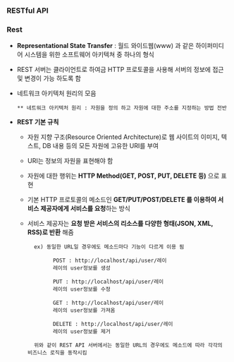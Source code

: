 ### RESTful API

### Rest 
   - **Representational State Transfer**
     : 월드 와이드웹(www) 과 같은 하이퍼미디어 시스템을 위한 소프트웨어 아키텍쳐 중 하나의 형식
   - REST 서버는 클라이언트로 하여금 HTTP 프로토콜을 사용해 서버의 정보에 접근 및 변경이 가능 하도록 함 
   - 네트워크 아키텍처 원리의 모음
   
         ** 네트워크 아키텍처 원리 : 자원을 정의 하고 자원에 대한 주소를 지정하는 방법 전반
        
   - **REST 기본 규칙** 
     - 자원 지향 구조(Resource Oriented Architecture)로 웹 사이트의 이미지, 텍스트, DB 내용 등의 모든 자원에 고유한 URI를 부여
     
     - URI는 정보의 자원을 표현해야 함
     - 자원에 대한 행위는 **HTTP Method(GET, POST, PUT, DELETE 등)** 으로 표현
     
     - 기본 HTTP 프로토콜의 메소드인 **GET/PUT/POST/DELETE 를 이용하여 서비스 제공자에게 서비스를 요청**하는 방식
     - 서비스 제공자는 **요청 받은 서비스의 리소스를 다양한 형태(JSON, XML, RSS)로 반환** 해줌 

             ex) 동일한 URL일 경우에도 메소드마다 기능이 다르게 이용 됨 

                   POST : http://localhost/api/user/레이
                   레이의 user정보를 생성

                   PUT : http://localhost/api/user/레이
                   레이의 user정보를 수정

                   GET : http://localhost/api/user/레이
                   레이의 user정보를 가져옴

                   DELETE : http://localhost/api/user/레이
                   레이의 user정보를 제거

             위와 같이 REST API 서버에서는 동일한 URL의 경우에도 메소드에 따라 각각의 비즈니스 로직을 동작시킴
